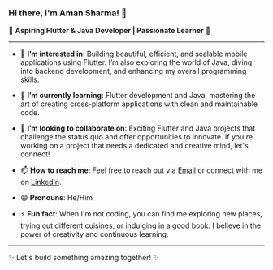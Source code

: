 

### Hi there, I'm Aman Sharma! 👋

🌟 **Aspiring Flutter & Java Developer | Passionate Learner** 🌟

---

- 👀 **I’m interested in**: Building beautiful, efficient, and scalable mobile applications using Flutter. I’m also exploring the world of Java, diving into backend development, and enhancing my overall programming skills.

- 🌱 **I’m currently learning**: Flutter development and Java, mastering the art of creating cross-platform applications with clean and maintainable code.

- 💞️ **I’m looking to collaborate on**: Exciting Flutter and Java projects that challenge the status quo and offer opportunities to innovate. If you're working on a project that needs a dedicated and creative mind, let's connect!
      
- 📫 **How to reach me**: Feel free to reach out via [Email](mailto:amanaks8055@gmail.com) or connect with me on [LinkedIn](https://www.linkedin.com/in/aman-sharma-6a3365254/).

- 😄 **Pronouns**: He/Him

- ⚡ **Fun fact**: When I'm not coding, you can find me exploring new places, trying out different cuisines, or indulging in a good book. I believe in the power of creativity and continuous learning.

---

✨ Let's build something amazing together! ✨

